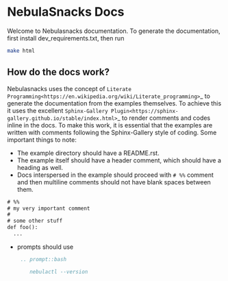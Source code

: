 # NebulaSnacks Docs
Welcome to Nebulasnacks documentation. To generate the documentation, first
install dev_requirements.txt, then run

```bash
make html
```

## How do the docs work?
Nebulasnacks uses the concept of `Literate Programming<https://en.wikipedia.org/wiki/Literate_programming>`_  to generate the documentation from the examples themselves. To achieve this it uses the excellent `Sphinx-Gallery Plugin<https://sphinx-gallery.github.io/stable/index.html>`_ to render comments and codes inline in the docs.
To make this work, it is essential that the examples are written with comments following the Sphinx-Gallery style of coding. Some important things to note:
 - The example directory should have a README.rst.
 - The example itself should have a header comment, which should have a heading
   as well.
 - Docs interspersed in the example should proceed with `# %%` comment and then
   multiline comments should not have blank spaces between them.
  ```rst
  # %%
  # my very important comment
  #
  # some other stuff
  def foo():
    ...
  ```
 - prompts should use
   ```rst
    .. prompt::bash

       nebulactl --version
   ```
